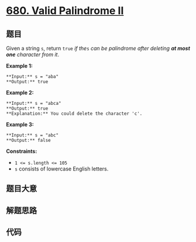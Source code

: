 # [680. Valid Palindrome II](https://leetcode.com/problems/valid-palindrome-ii)

## 题目

Given a string `s`, return `true` _if the_`s` _can be palindrome after
deleting **at most one** character from it_.



**Example 1:**

    
    
    **Input:** s = "aba"
    **Output:** true
    

**Example 2:**

    
    
    **Input:** s = "abca"
    **Output:** true
    **Explanation:** You could delete the character 'c'.
    

**Example 3:**

    
    
    **Input:** s = "abc"
    **Output:** false
    



**Constraints:**

  * `1 <= s.length <= 105`
  * `s` consists of lowercase English letters.


## 题目大意

## 解题思路

## 代码

```javascript

```

